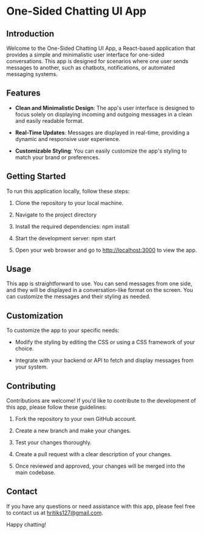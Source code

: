 # One-Sided Chatting UI App

## Introduction

Welcome to the One-Sided Chatting UI App, a React-based application that provides a simple and minimalistic user interface for one-sided conversations. This app is designed for scenarios where one user sends messages to another, such as chatbots, notifications, or automated messaging systems.

## Features

- **Clean and Minimalistic Design**: The app's user interface is designed to focus solely on displaying incoming and outgoing messages in a clean and easily readable format.

- **Real-Time Updates**: Messages are displayed in real-time, providing a dynamic and responsive user experience.

- **Customizable Styling**: You can easily customize the app's styling to match your brand or preferences.

## Getting Started

To run this application locally, follow these steps:

1. Clone the repository to your local machine.


2. Navigate to the project directory


3. Install the required dependencies: npm install


4. Start the development server: npm start


5. Open your web browser and go to [http://localhost:3000](http://localhost:3000) to view the app.

## Usage

This app is straightforward to use. You can send messages from one side, and they will be displayed in a conversation-like format on the screen. You can customize the messages and their styling as needed.

## Customization

To customize the app to your specific needs:

- Modify the styling by editing the CSS or using a CSS framework of your choice.

- Integrate with your backend or API to fetch and display messages from your system.

## Contributing

Contributions are welcome! If you'd like to contribute to the development of this app, please follow these guidelines:

1. Fork the repository to your own GitHub account.

2. Create a new branch and make your changes.

3. Test your changes thoroughly.

4. Create a pull request with a clear description of your changes.

5. Once reviewed and approved, your changes will be merged into the main codebase.

## Contact

If you have any questions or need assistance with this app, please feel free to contact us at [hritiks127@gmail.com](mailto:hritiks127@gmail.com).

Happy chatting!


